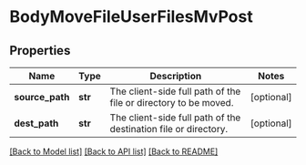 # BodyMoveFileUserFilesMvPost

## Properties
Name | Type | Description | Notes
------------ | ------------- | ------------- | -------------
**source_path** | **str** | The client-side full path of the file or directory to be moved. | [optional] 
**dest_path** | **str** | The client-side full path of the destination file or directory. | [optional] 

[[Back to Model list]](../README.md#documentation-for-models) [[Back to API list]](../README.md#documentation-for-api-endpoints) [[Back to README]](../README.md)


